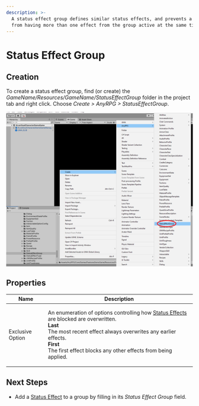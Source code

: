 ```yaml
---
description: >-
  A status effect group defines similar status effects, and prevents a character
  from having more than one effect from the group active at the same time.
---
```


# Status Effect Group

## Creation

To create a status effect group, find (or create) the _GameName/Resources/GameName/StatusEffectGroup_ folder in the project tab and right click.  Choose _Create > AnyRPG > StatusEffectGroup_.

![](../.gitbook/assets/image.png)

## Properties

| Name             | Description                                                                                                                                                                                                                                                                                                                      |
| ---------------- | -------------------------------------------------------------------------------------------------------------------------------------------------------------------------------------------------------------------------------------------------------------------------------------------------------------------------------- |
| Exclusive Option | <p>An enumeration of options controlling how <a href="ability-effects/status-effect.md">Status Effects</a> are blocked are overwritten.<br><strong>Last</strong><br>The most recent effect always overwrites any earlier effects.<br><strong>First</strong><br>The first effect blocks any other effects from being applied.</p> |

## Next Steps

* Add a [Status Effect](ability-effects/status-effect.md) to a group by filling in its _Status Effect Group_ field.
